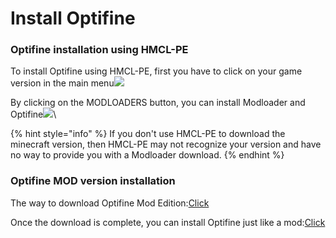 # Install Optifine

### Optifine installation using HMCL-PE <a href="#mod-loader-installation-using-hmcl-pe" id="mod-loader-installation-using-hmcl-pe"></a>

To install Optifine using HMCL-PE, first you have to click on your game version in the main menu​​![](https://files.gitbook.com/v0/b/gitbook-x-prod.appspot.com/o/spaces%2FC63FIAOMaTmGb9ehJkif%2Fuploads%2FBiVTiOgE0fTVvu14TdvI%2FScreenshot\_2022-08-15-14-51-35-56\_d17cc25ab2657fb.jpg?alt=media\&token=0cf6b71b-4f17-48de-8658-887076d0f489)​

By clicking on the MODLOADERS button, you can install Modloader and Optifine​![](https://files.gitbook.com/v0/b/gitbook-x-prod.appspot.com/o/spaces%2FC63FIAOMaTmGb9ehJkif%2Fuploads%2FononjQWXwlQ38kpm3IjZ%2FScreenshot\_2022-08-15-15-25-46-62\_d17cc25ab2657fb.jpg?alt=media\&token=bd372921-4309-4488-897d-b5eddae8024b)\


{% hint style="info" %}
If you don't use HMCL-PE to download the minecraft version, then HMCL-PE may not recognize your version and have no way to provide you with a Modloader download.
{% endhint %}

### Optifine  MOD version installation <a href="#mod-loader-installation-using-hmcl-pe" id="mod-loader-installation-using-hmcl-pe"></a>

The way to download Optifine Mod Edition:[Click](../download/download-optifine.md#2.using-the-mod-version-of-optifine-this-can-be-removed-relatively-easily.-but-it-requires-forge)

Once the download is complete, you can install Optifine just like a mod:[Click](installing-mods.md)
